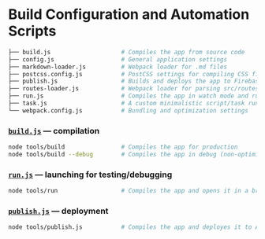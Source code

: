 # Build Configuration and Automation Scripts

```bash
├── build.js                    # Compiles the app from source code
├── config.js                   # General application settings
├── markdown-loader.js          # Webpack loader for .md files
├── postcss.config.js           # PostCSS settings for compiling CSS files
├── publish.js                  # Builds and deploys the app to Firebase
├── routes-loader.js            # Webpack loader for parsing src/routes.json
├── run.js                      # Compiles the app in watch mode and runs dev server
├── task.js                     # A custom minimalistic script/task runner
└── webpack.config.js           # Bundling and optimization settings
```


### [`build.js`](./build.js) — compilation

```bash
node tools/build                # Compiles the app for production
node tools/build --debug        # Compiles the app in debug (non-optimized) mode
```


### [`run.js`](./run.js) — launching for testing/debugging

```bash
node tools/run                  # Compiles the app and opens it in a browser with "live reload"
```


### [`publish.js`](./publish.js) — deployment

```bash
node tools/publish.js           # Compiles the app and deployes it to Amazon S3
```
